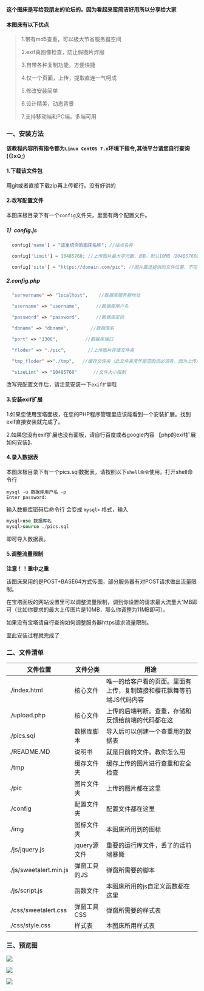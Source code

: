 **这个图床是写给我朋友的论坛的。因为看起来蛮简洁好用所以分享给大家**

#### 本图床有以下优点

> 1.带有md5查重，可以极大节省服务器空间
>
> 2.exif真图像检查，防止假图片炸服
>
> 3.自带各种复制功能，方便快捷
>
> 4.仅一个页面，上传，提取直连一气呵成
>
> 5.修改安装简单
>
> 6.设计精美，动态背景
>
> 7.支持移动端和PC端。多端可用



### 一、安装方法

**该教程内容所有指令都为`Linux CentOS 7.x`环境下指令,其他平台请您自行查询(⊙x⊙;)**



#### 1.下载该文件包

用git或者直接下载zip再上传都行。没有好讲的



#### 2.改写配置文件

本图床根目录下有一个`config`文件夹，里面有两个配置文件。

##### 1）config.js

```javascript
  config['name'] = "这里填你的图床名称"; //站点名称

  config['limit'] = 10485760; //上传图片最大字元数，即B。默认10MB（10485760B）

  config['site'] = "https://domain.com/pic"; //图片直连提供的文件位置，不包含文件名。比如你上传后的文件叫123.png。上传后直连就是https://domain.com/pic/123.png
```

##### 2.config.php

```php
  "servername" => "localhost",    //数据库服务器地址

  "username" => "username",      //数据库用户名

  "password" => "password",      //数据库密码

  "dbname" => "dbname",        //数据库名

  "port" => "3306",          //数据库端口

  "floder" => "./pic",        //上传图片存储文件夹

  "tmp_floder" =>"./tmp",   //缓存文件夹（此文件夹常年是空的但必须有，因为上传后会产生一定的缓存，上传完成后会自动删除）

  "sizeLimt" => "10485760"      //文件大小限制
```

改写完配置文件后，请注意安装一下`exif扩展`哦



#### 3.安装exif扩展

1.如果您使用宝塔面板，在您的PHP程序管理里应该能看到一个安装扩展。找到exif直接安装就完成了。

2.如果您没有exif扩展也没有面板，请自行百度或者google内容 【php的exif扩展如何安装】、



#### 4.录入数据表

本图床根目录下有一个pics.sql数据表，请按照以下`shell命令`使用。打开shell命令行

```shell
mysql -u 数据库用户名 -p
Enter password:
```

输入数据库密码后命令行 会变成  `mysql>` 格式，输入

```sql
mysql>use 数据库名
mysql>source ./pics.sql 
```

即可导入数据表。



#### 5.调整流量限制

**注意！！重中之重**

该图床采用的是POST+BASE64方式传图，部分服务器有对POST请求做出流量限制。

在宝塔面板的网站设置里可以调整流量限制，调到你设置的请求最大流量大1MB即可（比如你要求的最大上传图片是10MB，那么你调整为11MB即可）。

如果没有宝塔请自行查询如何调整服务器https请求流量限制。



至此安装过程就完成了



### 二、文件清单

| 文件位置               | 文件分类     | 用途                                                         |
| ---------------------- | ------------ | ------------------------------------------------------------ |
| ./index.html           | 核心文件     | 唯一的给客户看的页面。里面有上传，复制链接和樱花飘舞等前端JS代码内容 |
| ./upload.php           | 核心文件     | 上传的后端判断。查重，存储和反馈给前端的代码都在这           |
| ./pics.sql             | 数据库脚本   | 导入后可以创建一个查重用的数据表                             |
| ./README.MD            | 说明书       | 就是目前的文件。教你怎么用                                   |
| ./tmp                  | 缓存文件夹   | 缓存上传的图片进行查重和安全检查                             |
| ./pic                  | 图片文件夹   | 上传的图片都在这里                                           |
| ./config               | 配置文件夹   | 配置文件都在这里                                             |
| ./img                  | 图标文件夹   | 本图床所用到的图标                                           |
| ./js/jquery.js         | jquery源文件 | 重要的运行库文件，丢了的话前端暴毙                           |
| ./js/sweetalert.min.js | 弹窗工具的JS | 弹窗所需要的脚本                                             |
| ./js/script.js         | 函数文件     | 本图床所用的js自定义函数都在这里                             |
| ./css/sweetalert.css   | 弹窗工具CSS  | 弹窗所需要的样式表                                           |
| ./css/style.css        | 样式表       | 本图床所用样式表                                             |



### 三、预览图

![](https://mdzz.pro/picup/1.png)

![](https://mdzz.pro/picup/2.png)

![](https://mdzz.pro/picup/3.png)
